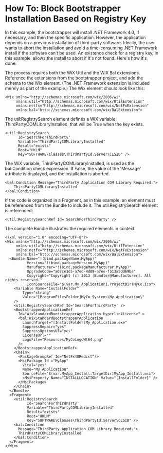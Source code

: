 # How To: Block Bootstrapper Installation Based on Registry Key

In this example, the bootstrapper will install .NET Framework 4.0, if necessary, and then the specific application.
However, the application depends on a previous installation of third-party software. Ideally, the user wants to abort 
the installation and avoid a time-consuming .NET Framework install if the software can't be used.  An existence check
for a registry key, in this example, allows the install to abort if it's not found.  Here's how it's done:

The process requires both the WiX Util and the WiX Bal extensions.  Reference the extensions from the bootstrapper
project, and add the schema to the Wix element. (The .NET Framework extension is included merely as part of the example.)
The Wix element should look like this:

    <Wix xmlns="http://schemas.microsoft.com/wix/2006/wi" 
         xmlns:util="http://schemas.microsoft.com/wix/UtilExtension" 
         xmlns:netfx="http://schemas.microsoft.com/wix/NetFxExtension" 
         xmlns:bal="http://schemas.microsoft.com/wix/BalExtension">

The util:RegistrySearch element defines a WiX variable, ThirdPartyCOMLibraryInstalled, that will be True when 
the key exists.

    <util:RegistrySearch
          Id='SearchForThirdParty' 
          Variable="ThirdPartyCOMLibraryInstalled" 
          Result="exists"
          Root="HKLM"
          Key="SOFTWARE\Classes\ThirdPartyId.Server\CLSID" />

The WiX variable, ThirdPartyCOMLibraryInstalled, is used as the bal:Condition check expression.  If False, 
the value of the 'Message' attribute is displayed, and the installation is aborted.

    <bal:Condition Message="ThirdParty Application COM Library Required.">
        ThirdPartyCOMLibraryInstalled
    </bal:Condition>

If the code is organized in a Fragment, as in this example, an element must be referenced from the 
Bundle to include it. The util:RegistrySearch element is referenced:

    <util:RegistrySearchRef Id='SearchForThirdParty' />

The complete Bundle illustrates the required elements in context.

    <?xml version="1.0" encoding="UTF-8"?>
    <Wix xmlns="http://schemas.microsoft.com/wix/2006/wi" 
         xmlns:util="http://schemas.microsoft.com/wix/UtilExtension" 
         xmlns:netfx="http://schemas.microsoft.com/wix/NetFxExtension" 
         xmlns:bal="http://schemas.microsoft.com/wix/BalExtension">
      <Bundle Name="!(bind.packageName.MyApp)" 
              Version="!(bind.packageVersion.MyApp)" 
              Manufacturer="!(bind.packageManufacturer.MyApp)" 
              UpgradeCode="a07ce1d5-a7ed-4d89-a7ee-fb13a5dd69ba" 
              Copyright="Copyright (c) 2013 [Bundle/@Manufacturer]. All rights reserved."
              IconSourceFile="$(var.My_Application1.ProjectDir)MyCo.ico">
        <Variable Name="InstallFolder" 
            Type="string" 
            Value="[ProgramFilesFolder]MyCo Systems\My_Application\"
        /> 
        <util:RegistrySearchRef Id='SearchForThirdParty' />
        <BootstrapperApplicationRef 
          Id="WixStandardBootstrapperApplication.HyperlinkLicense" >
          <bal:WixStandardBootstrapperApplication 
            LaunchTarget="[InstallFolder]My_Application.exe" 
            SuppressRepair="yes" 
            SuppressOptionsUI="yes"
            LicenseUrl=""
            LogoFile="Resources/MyCoLogoWt64.png"
          />
        </BootstrapperApplicationRef>
        <Chain>
          <PackageGroupRef Id="NetFx40Redist"/>
          <MsiPackage Id ="MyApp" 
            Vital="yes" 
            Name="My Application" 
            SourceFile="$(var.MyApp_Install.TargetDir)MyApp_Install.msi">
            <MsiProperty Name="INSTALLLOCATION" Value="[InstallFolder]" />
          </MsiPackage>
        </Chain>
      </Bundle>
      <Fragment>
        <util:RegistrySearch
              Id='SearchForThirdParty' 
              Variable="ThirdPartyCOMLibraryInstalled" 
              Result="exists"
              Root="HKLM"
              Key="SOFTWARE\Classes\ThirdPartyId.Server\CLSID" />
        <bal:Condition 
          Message="ThirdParty Application COM Library Required.">
          ThirdPartyCOMLibraryInstalled
        </bal:Condition>
      </Fragment>
    </Wix>
